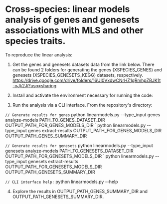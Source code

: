 # Cross-species: linear models analysis of genes and genesets associations with MLS and other species traits.

To reproduce the linear analysis:

1) Get the genes and genesets datasets data from the link below. There can be found 2 folders for generating the genes (XSPECIES_GENES) and genesets (XSPECIES_GENESETS_KEGG) datasets, respectively.
https://drive.google.com/drive/folders/16UI0VxdwCNrHZ1gRmhpZBJK1t-oJk2Ji?usp=sharing

2) Install and activate the environment necessary for running the code:

3) Run the analysis via a CLI interface. From the repository's directory:

` // Generate results for genes
` python linearmodels.py --type_input genes analyze-models PATH_TO_GENES_DATASET_DIR OUTPUT_PATH_FOR_GENES_MODELS_DIR
` python linearmodels.py --type_input genes extract-results OUTPUT_PATH_FOR_GENES_MODELS_DIR OUTPUT_PATH_GENES_SUMMARY_DIR

` // Generate results for genesets
` python linearmodels.py --type_input genesets analyze-models PATH_TO_GENESETS_DATASET_DIR OUTPUT_PATH_FOR_GENESETS_MODELS_DIR
` python linearmodels.py --type_input genesets extract-results OUTPUT_PATH_FOR_GENESETS_MODELS_DIR OUTPUT_PATH_GENESETS_SUMMARY_DIR

` // CLI interface help:
` python linearmodels.py --help

4) Explore the results in OUTPUT_PATH_GENES_SUMMARY_DIR and OUTPUT_PATH_GENESETS_SUMMARY_DIR.
